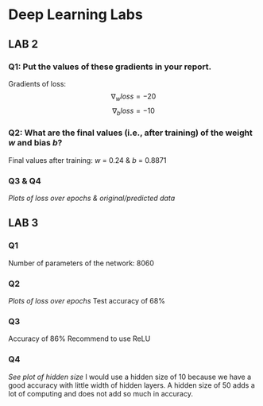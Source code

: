 # Deep Learning Labs

## LAB 2

### Q1: Put the values of these gradients in your report.

Gradients of loss:
$$\nabla_{w} loss = -20$$
$$\nabla_{b} loss = -10$$

### Q2: What are the final values (i.e., after training) of the weight $w$ and bias $b$?

Final values after training: $w$ = 0.24 & $b$ = 0.8871

### Q3 & Q4

_Plots of loss over epochs & original/predicted data_

## LAB 3

### Q1

Number of parameters of the network: 8060

### Q2

_Plots of loss over epochs_
Test accuracy of 68%

### Q3

Accuracy of 86%
Recommend to use ReLU

### Q4

_See plot of hidden size_
I would use a hidden size of 10 because we have a good accuracy with little width of hidden layers. A hidden size of 50 adds a lot of computing and does not add so much in accuracy.
